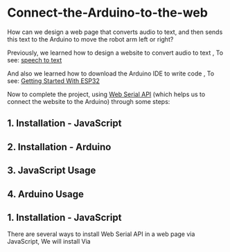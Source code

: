 # Connect-the-Arduino-to-the-web
How can we design a web page that converts audio to text, and then sends this text to the Arduino to move the robot arm left or right?

Previously, we learned how to design a website to convert audio to text , To see: [speech to text](https://github.com/alaserimaha/speech-to-text)

And also we learned how to download the Arduino IDE to write code , To see: [Getting Started With ESP32](https://github.com/alaserimaha/Getting-Started-With-ESP32)

Now to complete the project, using [Web Serial API](https://web.dev/serial/) (which helps us to connect the website to the Arduino) through some steps:

## 1. Installation - JavaScript
## 2. Installation - Arduino
## 3. JavaScript Usage
## 4. Arduino Usage

## 1. Installation - JavaScript
There are several ways to install Web Serial API in a web page via JavaScript,
We will install Via <script> tag

This is the easiest method to get you started immediately. Just include the script tag inside the <head> of your document and you're good to go:

    
       <script lang="text/javascript" src="https://unpkg.com/simple-web-serial@latest/dist/simple-serial.min.js"></script>

## 2. Installation - Arduino
    1- Open the Arduino IDE
    2- Open the Library Manager
    3- Enter "Simple Web Serial" in the search field
    4- Click on Simple Web Serial and hit the install button. 
After the download is complete, the Arduino is ready to use!

## 3. JavaScript Usage
We will add some command lines in the previous web page to open a connection between the Arduino and the web page and then we will send the events
### Connection start
To start connection, store an instance of it in a variable by calling its connect method:
       const connection = SimpleSerial.connect();

    

    

